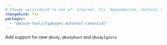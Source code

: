 ```yaml
---
# Change versionKind to one of: internal, fix, dependencies, feature, deprecation, breaking
changeKind: fix
packages:
  - "@azure-tools/typespec-autorest-canonical"
---
```


Add support for new `@body`, `@bodyRoot` and `@bodyIgnore`
